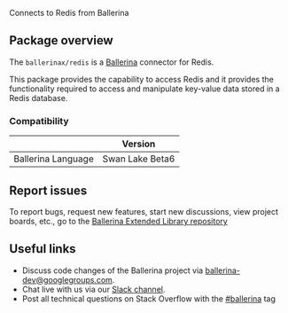 Connects to Redis from Ballerina

## Package overview

The `ballerinax/redis` is a [Ballerina](https://ballerina.io/) connector for Redis.

This package provides the capability to access Redis and it provides the functionality required to access and manipulate key-value data stored in a Redis database.

### Compatibility
|                     | Version         |
|---------------------|-----------------|
| Ballerina Language  | Swan Lake Beta6 |

## Report issues
To report bugs, request new features, start new discussions, view project boards, etc., go to the [Ballerina Extended Library repository](https://github.com/ballerina-platform/ballerina-extended-library)

## Useful links
- Discuss code changes of the Ballerina project via [ballerina-dev@googlegroups.com](mailto:ballerina-dev@googlegroups.com).
- Chat live with us via our [Slack channel](https://ballerina.io/community/slack/).
- Post all technical questions on Stack Overflow with the [#ballerina](https://stackoverflow.com/questions/tagged/ballerina) tag
